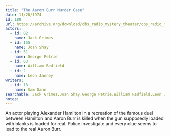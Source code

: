 ```yaml
---
title: "The Aaron Burr Murder Case"
date: 11/28/1974
id: 180
url: https://archive.org/download/cbs_radio_mystery_theater/cbs_radio_mystery_theater-0151-0200.zip/cbs_radio_mystery_theater-0151-0200%2Fcbsrmt_0180_aaron_burr_murder_case.mp3
actors:  
  - id: 82
    name: Jack Grimes  
  - id: 155
    name: Joan Shay  
  - id: 51
    name: George Petrie  
  - id: 63
    name: William Redfield  
  - id: 2
    name: Leon Janney
writers:  
  - id: 13
    name: Sam Dann
searchable: Jack Grimes,Joan Shay,George Petrie,William Redfield,Leon Janney Sam Dann
notes:  
---
```

An actor playing Alexander Hamilton in a recreation of the famous duel between Hamilton and Aaron Burr is killed when the gun supposedly loaded with blanks is loaded for real. Police investigate and every clue seems to lead to the real Aaron Burr.
